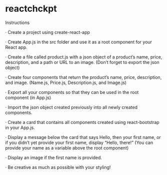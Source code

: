 # reactchckpt
Instructions


 ·        Create a project using create-react-app

·        Create App.js in the src folder and use it as a root component for your React app.

·        Create a file called product.js with a json object of a product’s name, price, description, and a path or URL to an image. (Don’t forget to export the json object)

·        Create four components that return the product’s name, price, description, and image. (Name.js, Price.js, Description.js, and Image.js)

·        Export all your components so that they can be used in the root component (in App.js)

·        Import the json object created previously into all newly created components.

·        Create a card that contains all components created using react-bootstrap in your App.js.

·        Display a message below the card that says Hello, then your first name, or if you didn’t yet provide your first name, display “Hello, there!” (You can provide your name as a variable above the root component)

·        Display an image if the first name is provided.

·        Be creative as much as possible with your styling!
